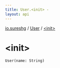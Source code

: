 ```yaml
---
title: User.<init> - 
layout: api
---
```


<div class='api-docs-breadcrumbs'><a href="../index.html">io.sureshg</a> / <a href="index.html">User</a> / <a href=".">&lt;init&gt;</a></div>

# &lt;init&gt;

<div class="signature"><code><span class="identifier">User</span><span class="symbol">(</span><span class="parameterName" id="io.sureshg.User$<init>(kotlin.String)/name">name</span><span class="symbol">:</span>&nbsp;<span class="identifier">String</span><span class="symbol">)</span></code></div>
